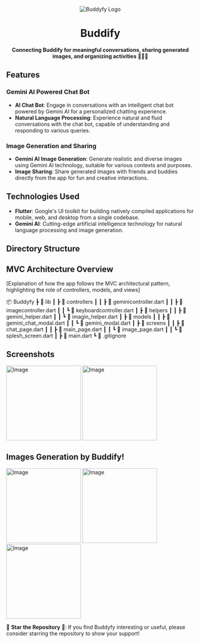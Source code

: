 <p align="center">
  <img src="https://github.com/tushal13/Buddify/assets/113960162/472862b1-83d7-4ba4-87ad-378a35518973" alt="Buddyfy Logo" />
</p>

<h1 align="center">Buddify</h1>

<p align="center">
  <strong>Connecting Buddify for meaningful conversations, sharing generated images, and organizing activities</strong> 🤝📸🎉
</p>

## Features

### Gemini AI Powered Chat Bot

- **AI Chat Bot**: Engage in conversations with an intelligent chat bot powered by Gemini AI for a personalized chatting experience.
- **Natural Language Processing**: Experience natural and fluid conversations with the chat bot, capable of understanding and responding to various queries.

### Image Generation and Sharing

- **Gemini AI Image Generation**: Generate realistic and diverse images using Gemini AI technology, suitable for various contexts and purposes.
- **Image Sharing**: Share generated images with friends and buddies directly from the app for fun and creative interactions.

## Technologies Used

- **Flutter**: Google's UI toolkit for building natively compiled applications for mobile, web, and desktop from a single codebase.
- **Gemini AI**: Cutting-edge artificial intelligence technology for natural language processing and image generation.


## Directory Structure

## MVC Architecture Overview

[Explanation of how the app follows the MVC architectural pattern, highlighting the role of controllers, models, and views]

📦 Buddyfy
 ┣ 📂 lib
 ┃ ┣ 📂 controllers
 ┃ ┃ ┣ 📜 geminicontroller.dart
 ┃ ┃ ┣ 📜 imagecontroller.dart
 ┃ ┃ ┗ 📜 keyboardcontroller.dart
 ┃ ┣ 📂 helpers
 ┃ ┃ ┣ 📜 gemini_helper.dart
 ┃ ┃ ┗ 📜 imagin_helper.dart
 ┃ ┣ 📂 models
 ┃ ┃ ┣ 📜 gemini_chat_modal.dart
 ┃ ┃ ┗ 📜 gemini_modal.dart
 ┃ ┣ 📂 screens
 ┃ ┃ ┣ 📜 chat_page.dart
 ┃ ┃ ┣ 📜 main_page.dart
 ┃ ┃ ┗ 📜 image_page.dart
 ┃ ┃ ┗ 📜 splesh_screen.dart
 ┃ ┣ 📜 main.dart
 ┗ 📜 .gitignore

## Screenshots

<img src="https://github.com/tushal13/Buddify/assets/113960162/f2a92c4b-7d9e-4e52-be08-51db50b5a9a8" alt="Image" width="200"> 

<img src="https://github.com/tushal13/Buddify/assets/113960162/21f5cfa5-1c3c-433a-823a-85562f284c21" alt="Image" width="200"> 


## Images Generation by Buddify!

<img src="https://github.com/tushal13/Buddify/assets/113960162/e9c6503a-bc6f-4a54-bfad-cc2d1ac92b8f" alt="Image" width="200" height="200"> 

<img src="https://github.com/tushal13/Buddify/assets/113960162/1f3efbeb-804c-45ef-b98d-2172ff86b703" alt="Image" width="200" height="200"> 

<img src="https://github.com/tushal13/Buddify/assets/113960162/343dcf59-82ca-4150-9545-3ce553a7bbeb" alt="Image" width="200" height="200"> 

🌟 **Star the Repository** 🌟: If you find Buddyfy interesting or useful, please consider starring the repository to show your support!
